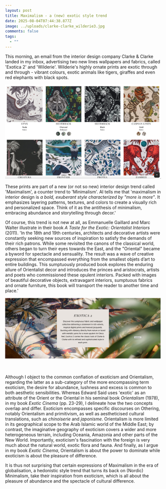 ```yaml
---
layout: post
title: Maximalism - a (new) exotic style trend
date: 2025-08-04T07:44:38.877Z
image: ../uploads/clarke-clarke_wilderie3.jpg
comments: false
tags:
  - ""
---
```

This morning, an email from the interior design company Clarke & Clarke landed in my inbox, advertising two new lines wallpapers and fabrics, called 'Exotica 2' and 'Wilderie'. Wilderie's highly ornate prints are exotic through and through - vibrant colours, exotic animals like tigers, giraffes and even red elephants with black spots. 

![](../uploads/clarke-clarke_wilderie4.jpg)

These prints are part of a new (or not so new) interior design trend called 'Maximalism', a counter trend to 'Minimalism'. AI tells me that 'maximalism in interior design is *a bold, exuberant style characterized by "more is more"*. It emphasizes layering patterns, textures, and colors to create a visually rich and personalized space. Think of it as the antithesis of minimalism, embracing abundance and storytelling through decor.' 

Of course, this trend is not new at all, as Emmanuelle Gaillard and Marc Walter illustrate in their book *A Taste for the Exotic: Orientalist Interiors* (2011). 'In the 18th and 19th centuries, architects and decorative artists were constantly seeking new sources of inspiration to satisfy the demands of their rich patrons. While some revisited the canons of the classical world, others began to turn their eyes towards the East, and the "Oriental" became a byword for spectacle and sensuality. The result was a wave of creative expression that encompassed everything from the smallest objets d’art to entire buildings. This sumptuously produced book explores the enduring allure of Orientalist decor and introduces the princes and aristocrats, artists and poets who commissioned these opulent interiors. Packed with images of beautiful decorative objects, extravagant interiors, sumptuous fabrics and ornate furniture, this book will transport the reader to another time and place.' 

![](../uploads/clarke_clarke_exotica2.jpg)

![]()

Although I object to the common conflation of exoticism and Orientalism, regarding the latter as a sub-category of the more encompassing term exoticism, the desire for abundance, lushness and excess is common to both aesthetic sensibilities. Whereas Edward Said uses 'exotic' as an attribute of the Orient or the Oriental in his seminal book *Orientalism* (1978), in my book *Exotic Cinema* (pp. 23-29), I delineate how the two concepts overlap and differ. Exoticism encompasses specific discourses on Othering, notably Orientalism and primitivism, as well as aestheticised cultural translations, such as *chinoiserie* and *japonisme*. Orientalism is more limited in its geographical scope to the Arab Islamic world of the Middle East; by contrast, the imaginative geography of exoticism covers a wider and more heterogeneous terrain, including Oceania, Amazonia and other parts of the New World. Importantly, exoticism's fascination with the foreign is very much about the natural world, exotic flora and fauna.  And finally, as I argue in my book *Exotic Cinema*, Orientalism is about the power to dominate while exoticism is about the pleasure of difference.

It is thus not surprising that certain expressions of Maximalism in the era of globalisation, a hedonistic style trend that turns its back on (Nordic) Minimalism, take their inspiration from exoticism, which is all about the pleasure of abundance and the spectacle of cultural difference.